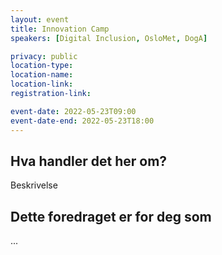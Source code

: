 ```yaml
---
layout: event
title: Innovation Camp
speakers: [Digital Inclusion, OsloMet, DogA]

privacy: public
location-type:
location-name:
location-link:
registration-link:

event-date: 2022-05-23T09:00
event-date-end: 2022-05-23T18:00
---
```

## Hva handler det her om?
Beskrivelse

## Dette foredraget er for deg som
...
